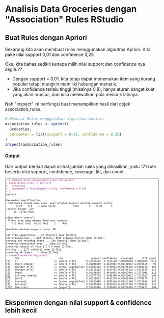 # Analisis Data Groceries dengan "Association" Rules RStudio 
## Buat Rules dengan Apriori
Sekarang kita akan membuat rules menggunakan algoritma Apriori. Kita pake nilai support 0,01 dan confidence 0,25.

Oke, kita bahas sedikit kenapa milih nilai support dan confidence nya segitu?? :
- Dengan support = 0.01, kita tetap dapat menemukan item yang kurang populer tetapi mungkin memiliki hubungan menarik.
- Jika confidence terlalu tinggi (misalnya 0.8), hanya aturan sangat kuat yang akan muncul, dan bisa melewatkan pola menarik lainnya.

Nah "inspect" ini berfungsi buat menampilkan hasil dari objek association_rules.

```r
# Membuat Rules menggunakan algoritma Apriori
association_rules <- apriori(
  Groceries,
  parameter = list(support = 0.01, confidence = 0.25)
)
inspect(association_rules)
```

#### Output
Dari output berikut dapat dilihat jumlah rules yang dihasilkan, yaitu 171 rule beserta nilai support, confidence, coverage, lift, dan count.

<img src="../gambar/rules1.png" width="500">

## Eksperimen dengan nilai support & confidence lebih kecil
